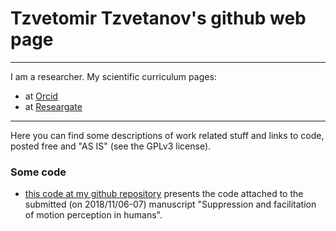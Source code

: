 # Tzvetomir Tzvetanov's github web page
 - - - 
 
I am a researcher. My scientific curriculum pages:
- at [Orcid](https://orcid.org/0000-0002-2553-4741)
- at [Researgate](https://www.researchgate.net/profile/Tzvetomir_Tzvetanov)

 - - - 

Here you can find some descriptions of work related stuff and links to code, posted free and "AS IS" (see the GPLv3 license).

### Some code

- [this code at my github repository](../../../github.com/tzvet/Data-Model-MotionSuppressionFacilitation-2018) presents the code attached to the submitted (on 2018/11/06-07) manuscript "Suppression and facilitation of motion perception in humans".
